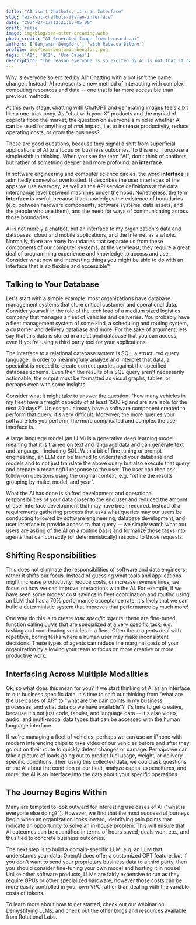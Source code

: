 ```yaml
---
title: "AI isn't Chatbots, it's an Interface"
slug: "ai-isnt-chatbots-its-an-interface"
date: "2024-07-17T12:21:05-05:00"
draft: false
image: img/blog/sea-otter-dreaming.webp
photo_credit: "AI Generated Image from Leonardo.ai"
authors: ['Benjamin Bengfort', 'with Rebecca Bilbro']
profile: img/team/benjamin-bengfort.png
tags: ['AI', 'HCI', 'Use Cases']
description: "The reason everyone is so excited by AI is not that it can generate seemingly meaningful text in a chat, but rather that it can change the way we work with data by providing a more natural human interface to computing resources."
---
```


Why is everyone so excited by AI? Chatting with a bot isn't the game changer. Instead, AI represents a new method of interacting with complex computing resources and data -- one that is far more accessible than previous methods.

<!--more-->

At this early stage, chatting with ChatGPT and generating images feels a bit like a one-trick pony. As "chat with your X" products and the myriad of copilots flood the market, the question on everyone's mind is whether AI can be used for anything of *real* impact, i.e. to increase productivity, reduce operating costs, or grow the business?

These are good questions, because they signal a shift from superficial applications of AI to a focus on business outcomes. To this end, I propose a simple shift in thinking. When you see the term "AI", don't think of chatbots, but rather of something deeper and more profound: an **interface**.

In software engineering and computer science circles, the word **interface** is admittedly somewhat overloaded. It describes the user interfaces of the apps we use everyday, as well as the API service definitions at the data interchange level between machines under the hood. Nonetheless, the term **interface** is useful, because it acknowledges the existence of boundaries (e.g. between hardware components, software systems, data assets, and the people who use them), and the need for ways of communicating across those boundaries.

AI is not merely a chatbot, but an interface to my organization's data and databases, cloud and mobile applications, and the Internet as a whole. Normally, there are many boundaries that separate us from these components of our computer systems; at the very least, they require a great deal of programming experience and knowledge to access and use. Consider what new and interesting things you might be able to do with an interface that is so flexible and accessible?

## Talking to Your Database

Let's start with a simple example: most organizations have database management systems that store critical customer and operational data. Consider yourself in the role of the tech lead of a medium sized logistics company that manages a fleet of vehicles and deliveries. You probably have a fleet management system of some kind, a scheduling and routing system, a customer and delivery database and more. For the sake of argument, lets say that this data is stored in a relational database that you can access, even if you're using a third party tool for your applications.

The interface to a relational database system is SQL, a structured query language. In order to meaningfully analyze and interpret that data, a specialist is needed to create correct queries against the specified database schema. Even then the results of a SQL query aren't necessarily actionable, the output must be formatted as visual graphs, tables, or perhaps even with some insights.

Consider what it might take to answer the question: "how many vehicles in my fleet have a freight capacity of at least 1500 kg and are available for the next 30 days?". Unless you already have a software component created to perform that query, it's very difficult. Moreover, the more queries your software lets you perform, the more complicated and complex the user interface is.

A large language model (an LLM) is a generative deep learning model; meaning that it is trained on text and language data and can generate text and language - including SQL. With a bit of fine tuning or prompt engineering, an LLM can be trained to understand your database and models and to not just translate the above query but also execute that query and prepare a meaningful response to the user. The user can then ask follow-on questions using the original context, e.g. "refine the results grouping by make, model, and year".

What the AI has done is shifted development and operational responsibilities of your data closer to the end user and reduced the amount of user interface development that may have been required. Instead of a requirements gathering process that asks what queries may our users be conducting followed by software engineering, database development, and user interface to provide access to that query -- we simply watch what our users are asking of the AI on a routine basis and formalize those tasks into agents that can correctly (or deterministically) respond to those requests.

## Shifting Responsibilities

This does not eliminate the responsibilities of software and data engineers; rather it shifts our focus. Instead of guessing what tools and applications might increase productivity, reduce costs, or increase revenue lines, we focus on how we can improve interactions with the AI. For example, if we have seen some modest cost savings in fleet coordination and routing using an LLM that has a 70% performance acceptance rate, it's likely that we can build a deterministic system that improves that performance by much more!

One way do this is to create _task specific agents_: these are fine-tuned, function calling LLMs that are specialized at a very specific task; e.g. tasking and coordinating vehicles in a fleet. Often these agents deal with repetitive, boring tasks where a human user may make inconsistent decisions. These types of agents can reduce the marginal costs of your organization by allowing your team to focus on more creative or more productive work.

## Interfacing Across Multiple Modalities

Ok, so what does this mean for you? If we start thinking of AI as an interface to our business specific data, it's time to shift our thinking from "what are the use cases of AI?" to "what are the pain points in my business processes, and what data do we have available"? It's time to get creative, because it's not just code, tabular, and language data -- it's also video, audio, and multi-modal data types that can be accessed with the human language interface.

If we're managing a fleet of vehicles, perhaps we can use an iPhone with modern inferencing chips to take video of our vehicles before and after they go out on their route to quickly detect changes or damage. Perhaps we can take a picture of loads going out to predict fuel usage, weight, or delivery-specific conditions. Then using this collected data, we could ask questions of the AI about the condition of our fleet, analyze capital expenditures, and more: the AI is an interface into the data about your specific operations.

## The Journey Begins Within

Many are tempted to look outward for interesting use cases of AI ("what is everyone else doing?"). However, we find that the most successful journeys begin when an organization looks inward, identifying pain points that indicate an opportunity to solve an in-house problem. This will ensure that AI outcomes can be quantified in terms of hours saved, deals won, etc., and thus tied to concrete business outcomes.

The next step is to build a domain-specific LLM; e.g. an LLM that understands your data. OpenAI does offer a customized GPT feature, but if you don't want to send your proprietary business data to a third party, then you should consider fine-tuning your own model and hosting it in house! Unlike other software products, LLMs are fairly expensive to run as they require GPUs or other specialized hardware; however those costs can be more easily controlled in your own VPC rather than dealing with the variable costs of tokens.

To learn more about how to get started, check out our webinar on Demystifying LLMs, and check out the other blogs and resources available from Rotational Labs.

